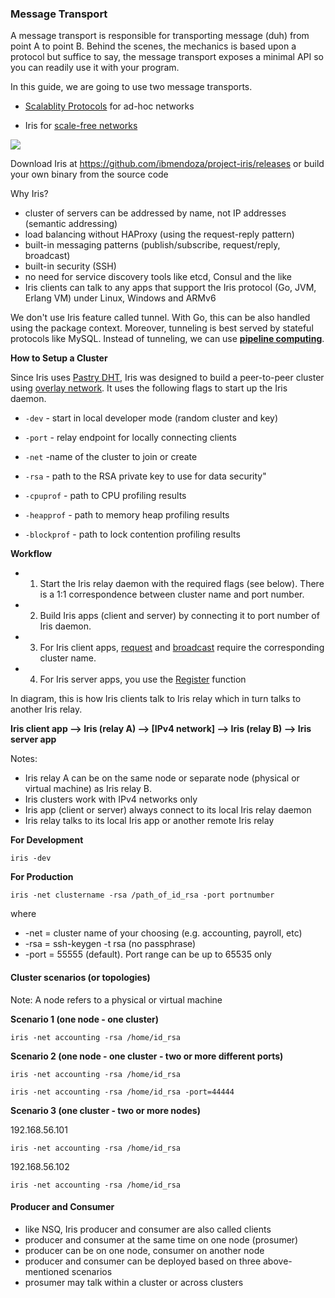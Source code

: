 <script>
  (function(i,s,o,g,r,a,m){i['GoogleAnalyticsObject']=r;i[r]=i[r]||function(){
  (i[r].q=i[r].q||[]).push(arguments)},i[r].l=1*new Date();a=s.createElement(o),
  m=s.getElementsByTagName(o)[0];a.async=1;a.src=g;m.parentNode.insertBefore(a,m)
  })(window,document,'script','//www.google-analytics.com/analytics.js','ga');

  ga('create', 'UA-71257746-1', 'auto');
  ga('send', 'pageview');

</script>

### Message Transport

A message transport is responsible for transporting message (duh) from point A to point B. Behind the scenes, the mechanics is based upon a
protocol but suffice to say, the message transport exposes a minimal API so you can readily use it with your program.

In this guide, we are going to use two message transports.

- [Scalablity Protocols](https://github.com/go-mangos/mangos) for ad-hoc networks

- Iris for [scale-free networks](https://en.wikipedia.org/wiki/Scale-free_network)

<img src="https://itjumpstart.files.wordpress.com/2016/01/scale_free.png">

Download Iris at https://github.com/ibmendoza/project-iris/releases or build your own binary from the source code

Why Iris?

- cluster of servers can be addressed by name, not IP addresses (semantic addressing)
- load balancing without HAProxy (using the request-reply pattern)
- built-in messaging patterns (publish/subscribe, request/reply, broadcast)
- built-in security (SSH)
- no need for service discovery tools like etcd, Consul and the like
- Iris clients can talk to any apps that support the Iris protocol (Go, JVM, Erlang VM) under Linux, Windows and ARMv6
    
We don't use Iris feature called tunnel. With Go, this can be also handled using the package context. Moreover, tunneling is
best served by stateful protocols like MySQL. Instead of tunneling, we can use <a href="index.html#pipeline">**pipeline computing**</a>.

**How to Setup a Cluster**

Since Iris uses [Pastry DHT](https://en.wikipedia.org/wiki/Pastry_%28DHT%29), Iris was designed to build a peer-to-peer cluster using [overlay network](https://en.wikipedia.org/wiki/Overlay_network). It uses the following flags to start up the Iris daemon.

- ```-dev``` - start in local developer mode (random cluster and key)
- ```-port``` - relay endpoint for locally connecting clients
- ```-net``` -name of the cluster to join or create
- ```-rsa``` - path to the RSA private key to use for data security"

- ```-cpuprof``` - path to CPU profiling results
- ```-heapprof``` - path to memory heap profiling results
- ```-blockprof``` - path to lock contention profiling results

**Workflow**

- 1) Start the Iris relay daemon with the required flags (see below). There is a 1:1 correspondence between cluster name and port number.
- 2) Build Iris apps (client and server) by connecting it to port number of Iris daemon.
- 3) For Iris client apps, [request](patterns.html#irisreqrep) and [broadcast](patterns.html#irisbroadcast) require the corresponding cluster name.
- 4) For Iris server apps, you use the [Register](https://godoc.org/gopkg.in/project-iris/iris-go.v1#Register) function

In diagram, this is how Iris clients talk to Iris relay which in turn talks to another Iris relay.

**Iris client app --> Iris (relay A) --> [IPv4 network] --> Iris (relay B) --> Iris server app**

Notes:

- Iris relay A can be on the same node or separate node (physical or virtual machine) as Iris relay B.
- Iris clusters work with IPv4 networks only
- Iris app (client or server) always connect to its local Iris relay daemon
- Iris relay talks to its local Iris app or another remote Iris relay

**For Development**

```iris -dev```

**For Production**

```iris -net clustername -rsa /path_of_id_rsa -port portnumber```

where

- -net = cluster name of your choosing (e.g. accounting, payroll, etc)
- -rsa = ssh-keygen -t rsa (no passphrase)
- -port = 55555 (default). Port range can be up to 65535 only

#### Cluster scenarios (or topologies)

Note: A node refers to a physical or virtual machine

**Scenario 1 (one node - one cluster)**

```iris -net accounting -rsa /home/id_rsa```

**Scenario 2 (one node - one cluster - two or more different ports)**

```iris -net accounting -rsa /home/id_rsa```

```iris -net accounting -rsa /home/id_rsa -port=44444```

**Scenario 3 (one cluster - two or more nodes)**

192.168.56.101

```iris -net accounting -rsa /home/id_rsa```

192.168.56.102

```iris -net accounting -rsa /home/id_rsa```

#### Producer and Consumer

- like NSQ, Iris producer and consumer are also called clients
- producer and consumer at the same time on one node (prosumer)
- producer can be on one node, consumer on another node
- producer and consumer can be deployed based on three above-mentioned scenarios
- prosumer may talk within a cluster or across clusters
